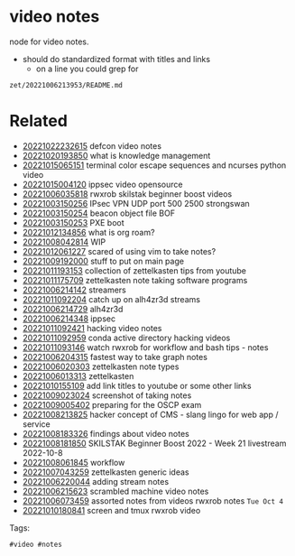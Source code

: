 # video notes

node for video notes.

- should do standardized format with titles and links 
    - on a line you could grep for

` zet/20221006213953/README.md `

# Related

- [20221022232615](/zet/20221022232615/README.md) defcon video notes
- [20221020193850](/zet/20221020193850/README.md) what is knowledge management
- [20221015065151](/zet/20221015065151/README.md) terminal color escape sequences and ncurses python video
- [20221015004120](/zet/20221015004120/README.md) ippsec video opensource
- [20221006035818](/zet/20221006035818/README.md) rwxrob skilstak beginner boost videos
- [20221003150256](/zet/20221003150256/README.md) IPsec VPN UDP port 500 2500 strongswan
- [20221003150254](/zet/20221003150254/README.md) beacon object file BOF
- [20221003150253](/zet/20221003150253/README.md) PXE boot
- [20221012134856](/zet/20221012134856/README.md) what is org roam?
- [20221008042814](/zet/20221008042814/README.md) WIP
- [20221012061227](/zet/20221012061227/README.md) scared of using vim to take notes?
- [20221009192000](/zet/20221009192000/README.md) stuff to put on main page
- [20221011193153](/zet/20221011193153/README.md) collection of zettelkasten tips from youtube
- [20221011175709](/zet/20221011175709/README.md) zettelkasten note taking software programs
- [20221006214142](/zet/20221006214142/README.md) streamers
- [20221011092204](/zet/20221011092204/README.md) catch up on alh4zr3d streams
- [20221006214729](/zet/20221006214729/README.md) alh4zr3d
- [20221006214348](/zet/20221006214348/README.md) ippsec
- [20221011092421](/zet/20221011092421/README.md) hacking video notes
- [20221011092959](/zet/20221011092959/README.md) conda active directory hacking videos
- [20221011093146](/zet/20221011093146/README.md) watch rwxrob for workflow and bash tips - notes
- [20221006204315](/zet/20221006204315/README.md) fastest way to take graph notes
- [20221006020303](/zet/20221006020303/README.md) zettelkasten note types
- [20221006013313](/zet/20221006013313/README.md) zettelkasten
- [20221010155109](/zet/20221010155109/README.md) add link titles to youtube or some other links
- [20221009023024](/zet/20221009023024/README.md) screenshot of taking notes
- [20221009005402](/zet/20221009005402/README.md) preparing for the OSCP exam
- [20221008213825](/zet/20221008213825/README.md) hacker concept of CMS - slang lingo for web app / service
- [20221008183326](/zet/20221008183326/README.md) findings about video notes
- [20221008181850](/zet/20221008181850/README.md) SKILSTAK Beginner Boost 2022 - Week 21 livestream 2022-10-8
- [20221008061845](/zet/20221008061845/README.md) workflow
- [20221007043259](/zet/20221007043259/README.md) zettelkasten generic ideas
- [20221006220044](/zet/20221006220044/README.md) adding stream notes
- [20221006215623](/zet/20221006215623/README.md) scrambled machine video notes
- [20221006073459](/zet/20221006073459/README.md) assorted notes from videos rwxrob notes `Tue Oct 4`
- [20221010180841](/zet/20221010180841/README.md) screen and tmux rwxrob video

Tags:

    #video #notes 
